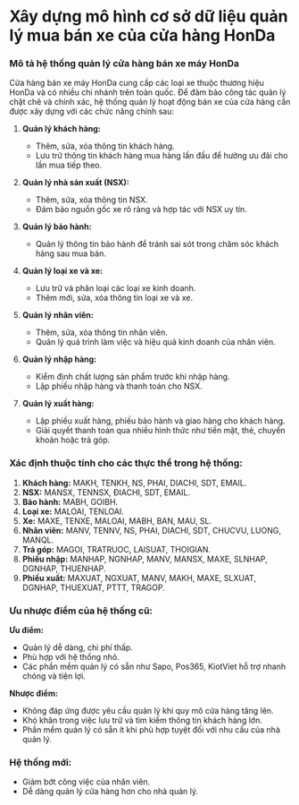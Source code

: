 #  Xây dựng mô hình cơ sở dữ liệu quản lý mua bán xe của cửa hàng HonDa
### Mô tả hệ thống quản lý cửa hàng bán xe máy HonDa

Cửa hàng bán xe máy HonDa cung cấp các loại xe thuộc thương hiệu HonDa và có nhiều chi nhánh trên toàn quốc. Để đảm bảo công tác quản lý chặt chẽ và chính xác, hệ thống quản lý hoạt động bán xe của cửa hàng cần được xây dựng với các chức năng chính sau:

1. **Quản lý khách hàng:**
   - Thêm, sửa, xóa thông tin khách hàng.
   - Lưu trữ thông tin khách hàng mua hàng lần đầu để hưởng ưu đãi cho lần mua tiếp theo.
   
2. **Quản lý nhà sản xuất (NSX):**
   - Thêm, sửa, xóa thông tin NSX.
   - Đảm bảo nguồn gốc xe rõ ràng và hợp tác với NSX uy tín.

3. **Quản lý bảo hành:**
   - Quản lý thông tin bảo hành để tránh sai sót trong chăm sóc khách hàng sau mua bán.

4. **Quản lý loại xe và xe:**
   - Lưu trữ và phân loại các loại xe kinh doanh.
   - Thêm mới, sửa, xóa thông tin loại xe và xe.

5. **Quản lý nhân viên:**
   - Thêm, sửa, xóa thông tin nhân viên.
   - Quản lý quá trình làm việc và hiệu quả kinh doanh của nhân viên.

6. **Quản lý nhập hàng:**
   - Kiểm định chất lượng sản phẩm trước khi nhập hàng.
   - Lập phiếu nhập hàng và thanh toán cho NSX.

7. **Quản lý xuất hàng:**
   - Lập phiếu xuất hàng, phiếu bảo hành và giao hàng cho khách hàng.
   - Giải quyết thanh toán qua nhiều hình thức như tiền mặt, thẻ, chuyển khoản hoặc trả góp.

### Xác định thuộc tính cho các thực thể trong hệ thống:

1. **Khách hàng:** MAKH, TENKH, NS, PHAI, DIACHI, SDT, EMAIL.
2. **NSX:** MANSX, TENNSX, ĐIACHI, SDT, EMAIL.
3. **Bảo hành:** MABH, GOIBH.
4. **Loại xe:** MALOAI, TENLOAI.
5. **Xe:** MAXE, TENXE, MALOAI, MABH, BAN, MAU, SL.
6. **Nhân viên:** MANV, TENNV, NS, PHAI, DIACHI, SDT, CHUCVU, LUONG, MANQL.
7. **Trả góp:** MAGOI, TRATRUOC, LAISUAT, THOIGIAN.
8. **Phiếu nhập:** MANHAP, NGNHAP, MANV, MANSX, MAXE, SLNHAP, DGNHAP, THUENHAP.
9. **Phiếu xuất:** MAXUAT, NGXUAT, MANV, MAKH, MAXE, SLXUAT, DGNHAP, THUEXUAT, PTTT, TRAGOP.

### Ưu nhược điểm của hệ thống cũ:

**Ưu điểm:**
- Quản lý dễ dàng, chi phí thấp.
- Phù hợp với hệ thống nhỏ.
- Các phần mềm quản lý có sẵn như Sapo, Pos365, KiotViet hỗ trợ nhanh chóng và tiện lợi.

**Nhược điểm:**
- Không đáp ứng được yêu cầu quản lý khi quy mô cửa hàng tăng lên.
- Khó khăn trong việc lưu trữ và tìm kiếm thông tin khách hàng lớn.
- Phần mềm quản lý có sẵn ít khi phù hợp tuyệt đối với nhu cầu của nhà quản lý.

### Hệ thống mới:
- Giảm bớt công việc của nhân viên.
- Dễ dàng quản lý cửa hàng hơn cho nhà quản lý.
